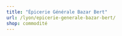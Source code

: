 ```yaml
---
title: "Épicerie Générale Bazar Bert"
url: /lyon/epicerie-generale-bazar-bert/
shop: commodité
---
```

